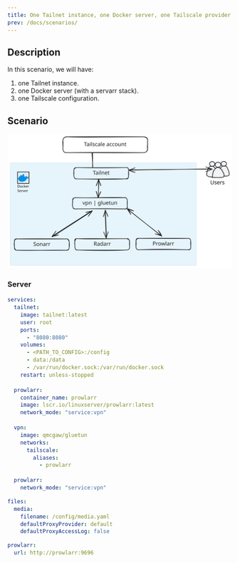 ```yaml
---
title: One Tailnet instance, one Docker server, one Tailscale provider and a Servarr stack using network_mode service:vpn
prev: /docs/scenarios/
---
```

## Description

In this scenario, we will have:

1. one Tailnet instance.
2. one Docker server (with a servarr stack).
3. one Tailscale configuration.

## Scenario

![tailnet with servarr](1i-1docker-1tailscale-1servarr.svg)

### Server

```yaml  {filename="docker-compose.yaml"}
services:
  tailnet:
    image: tailnet:latest
    user: root
    ports:
      - "8080:8080"
    volumes:
      - <PATH_TO_CONFIG>:/config
      - data:/data
      - /var/run/docker.sock:/var/run/docker.sock
    restart: unless-stopped

  prowlarr:
    container_name: prowlarr
    image: lscr.io/linuxserver/prowlarr:latest
    network_mode: "service:vpn"

  vpn:
    image: qmcgaw/gluetun
    networks:
      tailscale:
        aliases:
          - prowlarr

  prowlarr:
    network_mode: "service:vpn"
```

```yaml  {filename="/config/tailnet.yaml"}
files:
  media:
    filename: /config/media.yaml
    defaultProxyProvider: default
    defaultProxyAccessLog: false
```

```yaml  {filename="/config/media.yaml"}
prowlarr:
  url: http://prowlarr:9696
```